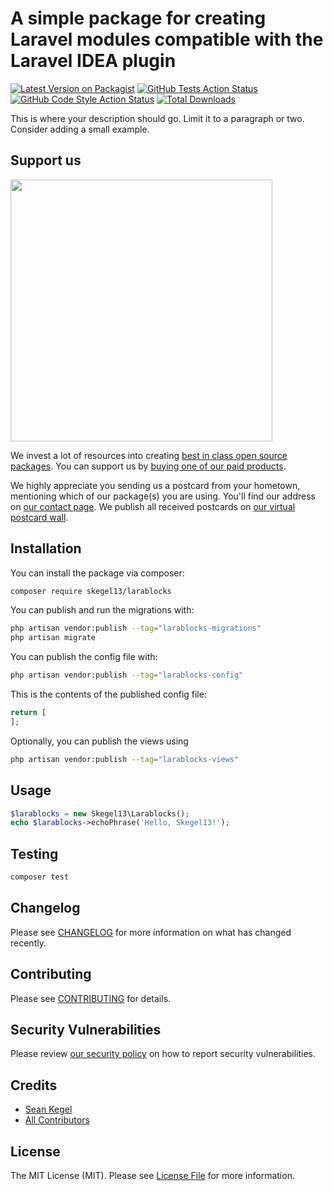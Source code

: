 # A simple package for creating Laravel modules compatible with the Laravel IDEA plugin

[![Latest Version on Packagist](https://img.shields.io/packagist/v/skegel13/larablocks.svg?style=flat-square)](https://packagist.org/packages/skegel13/larablocks)
[![GitHub Tests Action Status](https://img.shields.io/github/actions/workflow/status/skegel13/larablocks/run-tests.yml?branch=main&label=tests&style=flat-square)](https://github.com/skegel13/larablocks/actions?query=workflow%3Arun-tests+branch%3Amain)
[![GitHub Code Style Action Status](https://img.shields.io/github/actions/workflow/status/skegel13/larablocks/fix-php-code-style-issues.yml?branch=main&label=code%20style&style=flat-square)](https://github.com/skegel13/larablocks/actions?query=workflow%3A"Fix+PHP+code+style+issues"+branch%3Amain)
[![Total Downloads](https://img.shields.io/packagist/dt/skegel13/larablocks.svg?style=flat-square)](https://packagist.org/packages/skegel13/larablocks)

This is where your description should go. Limit it to a paragraph or two. Consider adding a small example.

## Support us

[<img src="https://github-ads.s3.eu-central-1.amazonaws.com/larablocks.jpg?t=1" width="419px" />](https://spatie.be/github-ad-click/larablocks)

We invest a lot of resources into creating [best in class open source packages](https://spatie.be/open-source). You can support us by [buying one of our paid products](https://spatie.be/open-source/support-us).

We highly appreciate you sending us a postcard from your hometown, mentioning which of our package(s) you are using. You'll find our address on [our contact page](https://spatie.be/about-us). We publish all received postcards on [our virtual postcard wall](https://spatie.be/open-source/postcards).

## Installation

You can install the package via composer:

```bash
composer require skegel13/larablocks
```

You can publish and run the migrations with:

```bash
php artisan vendor:publish --tag="larablocks-migrations"
php artisan migrate
```

You can publish the config file with:

```bash
php artisan vendor:publish --tag="larablocks-config"
```

This is the contents of the published config file:

```php
return [
];
```

Optionally, you can publish the views using

```bash
php artisan vendor:publish --tag="larablocks-views"
```

## Usage

```php
$larablocks = new Skegel13\Larablocks();
echo $larablocks->echoPhrase('Hello, Skegel13!');
```

## Testing

```bash
composer test
```

## Changelog

Please see [CHANGELOG](CHANGELOG.md) for more information on what has changed recently.

## Contributing

Please see [CONTRIBUTING](CONTRIBUTING.md) for details.

## Security Vulnerabilities

Please review [our security policy](../../security/policy) on how to report security vulnerabilities.

## Credits

- [Sean Kegel](https://github.com/skegel13)
- [All Contributors](../../contributors)

## License

The MIT License (MIT). Please see [License File](LICENSE.md) for more information.
